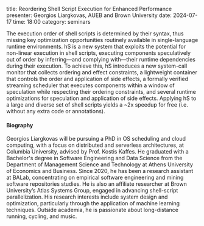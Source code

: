 title: Reordering Shell Script Execution for Enhanced Performance
presenter: Georgios Liargkovas, AUEB and Brown University
date: 2024-07-17
time: 18:00
category: seminars

The execution order of shell scripts is determined by their syntax, thus missing key optimization opportunities routinely available in single-language runtime environments.
hS is a new system that exploits the potential for non-linear execution in shell scripts, executing components speculatively out of order by inferring—and complying with—their runtime dependencies during their execution.
To achieve this, hS introduces a new system-call monitor that collects ordering and effect constraints, a lightweight container that controls the order and application of side effects, a formally verified streaming scheduler that executes components within a window of speculation while respecting their ordering constraints, and several runtime optimizations for speculation and application of side effects.
Applying hS to a large and diverse set of shell scripts yields a ~2x speedup for free (i.e. without any extra code or annotations).

#### Biography
Georgios Liargkovas will be pursuing a PhD in OS scheduling and cloud computing, with a focus on distributed and serverless architectures, at Columbia University, advised by Prof. Kostis Kaffes. He graduated with a Bachelor's degree in Software Engineering and Data Science from the Department of Management Science and Technology at Athens University of Economics and Business. Since 2020, he has been a research assistant at BALab, concentrating on empirical software engineering and mining software repositories studies. He is also an affiliate researcher at Brown University’s Atlas Systems Group, engaged in advancing shell-script parallelization. His research interests include system design and optimization, particularly through the application of machine learning techniques. Outside academia, he is passionate about long-distance running, cycling, and music.
